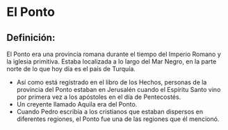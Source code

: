 # El Ponto

## Definición: 

El Ponto era una provincia romana durante el tiempo del Imperio Romano y la iglesia primitiva. Estaba localizada a lo largo del Mar Negro, en la parte norte de lo que hoy día es el país de Turquía.

* Así como está registrado en el libro de los Hechos, personas de la provincia del Ponto estaban en Jerusalén cuando el Espíritu Santo vino por primera vez a los apóstoles en el día de Pentecostés.
* Un creyente llamado Aquila era del Ponto.
* Cuando Pedro escribía a los cristianos que estaban dispersos en diferentes regiones, el Ponto fue una de las regiones que él mencionó.

